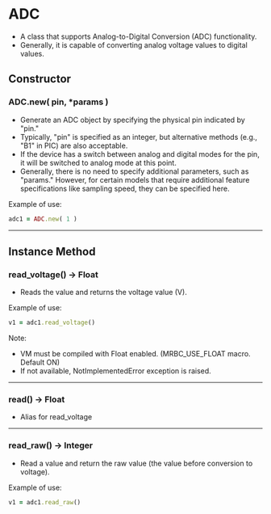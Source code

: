 # ADC

- A class that supports Analog-to-Digital Conversion (ADC) functionality.
- Generally, it is capable of converting analog voltage values to digital values.

## Constructor


### ADC.new( pin, *params )

- Generate an ADC object by specifying the physical pin indicated by "pin."
- Typically, "pin" is specified as an integer, but alternative methods (e.g., "B1" in PIC) are also acceptable.
- If the device has a switch between analog and digital modes for the pin, it will be switched to analog mode at this point.
- Generally, there is no need to specify additional parameters, such as "params." However, for certain models that require additional feature specifications like sampling speed, they can be specified here.

Example of use:

```ruby
adc1 = ADC.new( 1 )
```

---

## Instance Method


### read_voltage() -> Float

- Reads the value and returns the voltage value (V).

Example of use:

```ruby
v1 = adc1.read_voltage()
```

Note:

- VM must be compiled with Float enabled.
(MRBC_USE_FLOAT macro. Default ON)
- If not available, NotImplementedError exception is raised.

---

### read() -> Float

- Alias for read_voltage

---

### read_raw() -> Integer

- Read a value and return the raw value (the value before conversion to voltage).

Example of use:

```ruby
v1 = adc1.read_raw()
```

